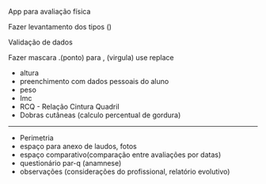App para avaliação física 

Fazer levantamento dos tipos ()

Validação de dados 

Fazer mascara .(ponto) para , (virgula) use replace

* altura
* preenchimento com dados pessoais do aluno
* peso
* Imc
* RCQ - Relação Cintura Quadril
* Dobras cutâneas (calculo percentual de gordura)
-------------

* Perimetria 
* espaço para anexo de laudos, fotos
* espaço comparativo(comparação entre avaliações por datas)
* questionário par-q (anamnese)
* observações (considerações do  profissional, relatório evolutivo)